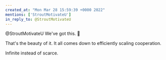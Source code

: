 ```yaml
---
created_at: "Mon Mar 28 15:59:39 +0000 2022"
mentions: ['StroutMotivateU']
in_reply_to: @StroutMotivateU
---
```


@StroutMotivateU We've got this. 💪

That's the beauty of it. It all comes down to efficiently scaling cooperation. 

Infinite instead of scarce.